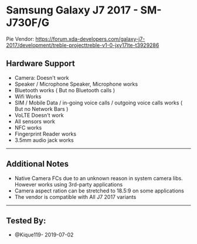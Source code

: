 # Samsung Galaxy J7 2017 - SM-J730F/G
Pie Vendor:
https://forum.xda-developers.com/galaxy-j7-2017/development/treble-projecttreble-v1-0-jxy17lte-t3929286
 ## Hardware Support
 * Camera: 
Doesn't work
 * Speaker / Microphone
Speaker, Microphone works
 * Bluetooth
works ( But no Bluetooth calls )
 * Wifi
Works
 * SIM / Mobile Data / in-going voice calls / outgoing voice calls
works ( But no Network Bars )
 * VoLTE
Doesn't work
* All sensors
work
 * NFC
works
 * Fingerprint Reader
works
 * 3.5mm audio jack
works
 ***
## Additional Notes
* Native Camera FCs due to an unknown reason in system camera libs. However works using 3rd-party applications
* Camera aspect ration can be stretched to 18.5:9 on some applications
* The vendor is compatible with All J7 2017 variants
 ***

 ## Tested By:
* @Kique119- 2019-07-02
